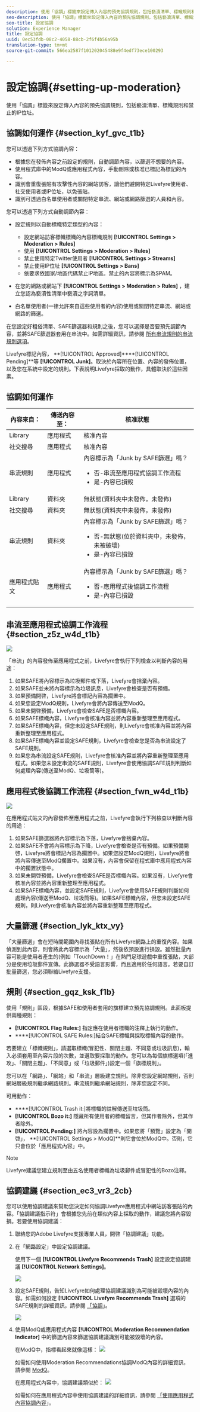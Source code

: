 ```yaml
---
description: 使用「協調」標籤來設定傳入內容的預先協調規則，包括褻瀆清單、標幟規則和禁止的IP位址。
seo-description: 使用「協調」標籤來設定傳入內容的預先協調規則，包括褻瀆清單、標幟規則和禁止的IP位址。
seo-title: 設定協調
solution: Experience Manager
title: 設定協調
uuid: 0ec53fdb-08c2-4058-88cb-2f6f4b56a95b
translation-type: tm+mt
source-git-commit: 566ea2587f101202045488e9f4edf73ece100293

---
```



# 設定協調{#setting-up-moderation}

使用「協調」標籤來設定傳入內容的預先協調規則，包括褻瀆清單、標幟規則和禁止的IP位址。

## 協調如何運作 {#section_kyf_gvc_t1b}

您可以透過下列方式協調內容：

* 根據您在發佈內容之前設定的規則，自動調節內容，以篩選不想要的內容。
* 使用程式庫中的ModQ或應用程式內容，手動刪除或核准已標記為標記的內容。
* 識別會重復張貼有攻擊性內容的網站訪客，讓他們避開特定Livefyre使用者、社交使用者或IP位址，以免張貼。
* 識別可透過白名單使用者或關閉特定串流、網站或網路篩選的人員和內容。

您可以透過下列方式自動調節內容：

* 設定規則以自動標幟特定類型的內容：

   * 設定網站訪客標幟標幟的內容標幟規則 **[!UICONTROL Settings > Moderation > Rules]**
   * 使用 **[!UICONTROL Settings > Moderation > Rules]**
   * 禁止使用特定Twitter使用者 **[!UICONTROL Settings > Streams]**
   * 禁止使用IP位址 **[!UICONTROL Settings > Bans]**
   * 依要求依國家/地區代碼禁止IP地區。禁止的內容將標示為SPAM。

* 在您的網路或網站下 **[!UICONTROL Settings > Moderation > Rules]** ，建立您認為褻瀆性清單中褻瀆之字詞清單。
* 白名單使用者(一律允許來自這些使用者的內容)使用或關閉特定串流、網站或網路的篩選。

在您設定好粗俗清單、SAFE篩選器和規則之後，您可以選擇是否要預先調節內容，並將SAFE篩選器套用在串流中。如需詳細資訊，請參閱 [所有串流規則的串流規則選項](/help/using/c-streams/c-stream-rule-options-for-all-stream-rules.md#c_stream_rule_options_for_all_stream_rules)。

Livefyre標記內容， **[!UICONTROL Approved]****[!UICONTROL Pending]**等 **[!UICONTROL Junk]**。取決於內容所在位置、內容的發佈位置，以及您在系統中設定的規則。下表說明Livefyre採取的動作，具體取決於這些因素。

## 協調如何運作

| 內容來自： | 傳送內容至： | 核准狀態 |
|--- |--- |--- |
| Library | 應用程式 | 核准內容 |
| 社交搜尋 | 應用程式 | 核准內容 |
| 串流規則 | 應用程式 | 內容標示為「Junk by SAFE篩選」嗎？ <br><ul><li>否-串流至應用程式協調工作流程</li><li>是-內容已損毀</li></ul> |
| Library | 資料夾 | 無狀態(資料夾中未發佈，未發佈) |
| 社交搜尋 | 資料夾 | 無狀態(資料夾中未發佈，未發佈) |
| 串流規則 | 資料夾 | 內容標示為「Junk by SAFE篩選」嗎？ <br><ul><li>否-無狀態(位於資料夾中，未發佈，未被破壞)</li><li>是-內容已損毀</li></ul> |
| 應用程式貼文 | 應用程式 | 內容標示為「Junk by SAFE篩選」嗎？ <br><ul><li>否-應用程式後協調工作流程</li><li>是-內容已損毀</li></ul> |

## 串流至應用程式協調工作流程 {#section_z5z_w4d_t1b}

![](assets/stream_to_app_workflow.png)

「串流」的內容發佈至應用程式之前，Livefyre會執行下列檢查以判斷內容的用途：

1. 如果SAFE將內容標示為垃圾郵件或下落，Livefyre會捨棄內容。
1. 如果SAFE並未將內容標示為垃圾訊息，Livefyre會檢查是否有預備。
1. 如果預備開啓，Livefyre將會標記內容為擱置中。
1. 如果您設定ModQ規則，Livefyre會將內容傳送至ModQ。
1. 如果未開啓預備，Livefyre會檢查SAFE是否標幟內容。
1. 如果SAFE標幟內容，Livefyre會核准內容並將內容重新整理至應用程式。
1. 如果SAFE標幟內容，但您未設定SAFE規則，則Livefyre會核准內容並將內容重新整理至應用程式。
1. 如果SAFE標幟內容並設定SAFE規則，Livefyre會檢查您是否為串流設定了SAFE規則。
1. 如果您為串流設定SAFE規則，Livefyre會核准內容並將內容重新整理至應用程式。如果您未設定串流的SAFE規則，Livefyre會使用協調SAFE規則判斷如何處理內容(傳送至ModQ、垃圾筒等)。

## 應用程式後協調工作流程 {#section_fwn_w4d_t1b}

![](assets/post_to_app_workflow.png)

在應用程式貼文的內容發佈至應用程式之前，Livefyre會執行下列檢查以判斷內容的用途：

1. 如果SAFE篩選器將內容標示為下落，Livefyre會捨棄內容。
1. 如果SAFE不會將內容標示為下降，Livefyre會檢查是否有預備。如果預備開啓，Livefyre將會標記內容為擱置中。如果您設定ModQ規則，Livefyre將會將內容傳送至ModQ擱置中。如果沒有，內容會保留在程式庫中應用程式內容中的擱置狀態中。
1. 如果未開啓預備，Livefyre會檢查SAFE是否標幟內容。如果沒有，Livefyre會核准內容並將內容重新整理至應用程式。
1. 如果SAFE標幟內容，並設定SAFE規則，Livefyre會使用SAFE規則判斷如何處理內容(傳送至ModQ、垃圾筒等)。如果SAFE標幟內容，但您未設定SAFE規則，則Livefyre會核准內容並將內容重新整理至應用程式。

## 大量篩選 {#section_lyk_ktx_vy}

「大量篩選」會在短時間範圍內尋找張貼在所有Livefyre網路上的重復內容。如果偵測到此內容，則會將此內容標示為「大量」，然後依預設進行損毀。雖然批量內容可能是使用者產生的(例如「TouchDown！」在熱門足球遊戲中重復張貼，大部分是使用垃圾郵件宣傳。此篩選器不受語言影響，而且適用於任何語言。若要自訂批量篩選，您必須聯絡Livefyre支援。

## 規則 {#section_gqz_ksk_f1b}

使用「規則」區段，根據SAFE和使用者套用的旗標建立預先協調規則。此面板提供兩種規則：

* **[!UICONTROL Flag Rules:]** 指定應在使用者標幟的注釋上執行的動作。
* ****[!UICONTROL SAFE Rules:]結合SAFE標幟與採取標幟內容的動作。

若要建立「標幟規則」，請選取標幟(冒犯性、關閉主題、不同意或垃圾訊息)，輸入必須套用至內容片段的次數，並選取要採取的動作。您可以為每個旗標選項(「進攻」、「關閉主題」、「不同意」或「垃圾郵件」)設定一個「旗標規則」。

您可以在「網路」、「網站」和「串流」層級建立規則。除非您設定網站規則，否則網站層級規則繼承網路規則。串流規則繼承網站規則，除非您設定不同。

可用動作：

* ****[!UICONTROL Trash it:]將標幟的註解傳送至垃圾筒。
* **[!UICONTROL Bozo it:]** 隱藏所有使用者的標幟留言，但其作者除外，但其作者除外。
* **[!UICONTROL Pending:]** 將內容設為擱置中。如果您將「預覽」設定為「開啓」， **[!UICONTROL Settings > ModQ]**則它會位於ModQ中。否則，它只會位於「應用程式內容」中。

>[!NOTE]
>
>Livefyre建議您建立規則至由五名使用者標幟為垃圾郵件或冒犯性的Bozo注釋。

## 協調建議 {#section_ec3_vr3_2cb}

您可以使用協調建議來幫助您決定如何協調Livefyre應用程式中網站訪客張貼的內容。「協調建議指示符」會根據您先前在類似內容上採取的動作，建議您將內容毀損。若要使用協調建議：

1. 聯絡您的Adobe Livefyre支援專業人員，開啓「協調建議」功能。
1. 在「網路設定」中設定協調建議。

   使用下一個 **[!UICONTROL Livefyre Recommends Trash]** 設定設定協調建議 **[!UICONTROL Network Settings]**。

   ![](assets/image_mod_reco_trash.png)

1. 設定SAFE規則，告知Livefyre如何處理協調建議識別為可能被毀壞內容的內容。如需如何設定 **[!UICONTROL Livefyre Recommends Trash]** 選項的SAFE規則的詳細資訊，請參閱 [「協調](/help/using/c-features-livefyre/c-about-moderation/c-moderation.md#c_moderation)」。

   ![](assets/modreco4.png)

1. 使用ModQ或應用程式內容 **[!UICONTROL Moderation Recommendation Indicator]** 中的篩選內容來篩選協調建議識別可能被毀壞的內容。

   在ModQ中，指標看起來就像這樣： ![](assets/mod_reco1.png)

   如需如何使用Moderation Recommendations協調ModQ內容的詳細資訊，請參閱 [ModQ](/help/using/c-features-livefyre/c-about-moderation/c-modq.md#c_modq)。

   在應用程式內容中，協調建議類似於： ![](assets/modreco3.png)

   如需如何在應用程式內容中使用協調建議的詳細資訊，請參閱 [「使用應用程式內容協調內容](/help/using/c-features-livefyre/c-about-moderation/c-moderate-content-using-app-content.md#c_moderate_content_using_app_content)」。

